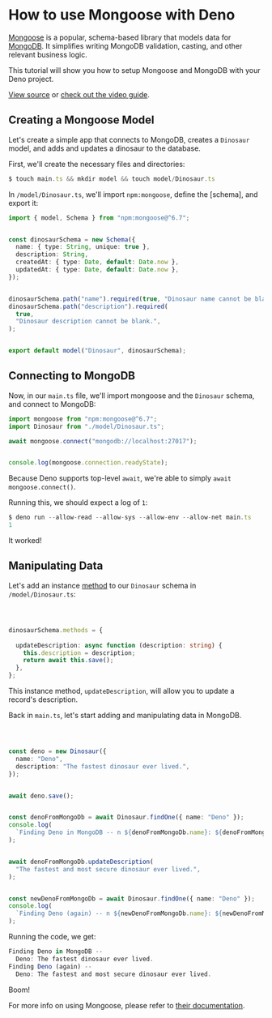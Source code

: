 # How to use Mongoose with Deno

[Mongoose](https://mongoosejs.com/) is a popular, schema-based library that
models data for [MongoDB](https://www.mongodb.com/). It simplifies writing
MongoDB validation, casting, and other relevant business logic.


This tutorial will show you how to setup Mongoose and MongoDB with your Deno
project.


[View source](https://github.com/denoland/examples/tree/main/with-mongoose) or
[check out the video guide](https://youtu.be/dmZ9Ih0CR9g).


## Creating a Mongoose Model

Let's create a simple app that connects to MongoDB, creates a `Dinosaur` model,
and adds and updates a dinosaur to the database.


First, we'll create the necessary files and directories:



```typescript
$ touch main.ts && mkdir model && touch model/Dinosaur.ts
```
In `/model/Dinosaur.ts`, we'll import `npm:mongoose`, define the [schema], and
export it:



```typescript
import { model, Schema } from "npm:mongoose@^6.7";


const dinosaurSchema = new Schema({
  name: { type: String, unique: true },
  description: String,
  createdAt: { type: Date, default: Date.now },
  updatedAt: { type: Date, default: Date.now },
});


dinosaurSchema.path("name").required(true, "Dinosaur name cannot be blank.");
dinosaurSchema.path("description").required(
  true,
  "Dinosaur description cannot be blank.",
);


export default model("Dinosaur", dinosaurSchema);
```
## Connecting to MongoDB

Now, in our `main.ts` file, we'll import mongoose and the `Dinosaur` schema, and
connect to MongoDB:



```typescript
import mongoose from "npm:mongoose@^6.7";
import Dinosaur from "./model/Dinosaur.ts";

await mongoose.connect("mongodb://localhost:27017");


console.log(mongoose.connection.readyState);
```
Because Deno supports top-level `await`, we're able to simply
`await mongoose.connect()`.


Running this, we should expect a log of `1`:



```typescript
$ deno run --allow-read --allow-sys --allow-env --allow-net main.ts
1
```
It worked!


## Manipulating Data

Let's add an instance [method](https://mongoosejs.com/docs/guide.html#methods)
to our `Dinosaur` schema in `/model/Dinosaur.ts`:



```typescript



dinosaurSchema.methods = {
  
  updateDescription: async function (description: string) {
    this.description = description;
    return await this.save();
  },
};


```
This instance method, `updateDescription`, will allow you to update a record's
description.


Back in `main.ts`, let's start adding and manipulating data in MongoDB.



```typescript



const deno = new Dinosaur({
  name: "Deno",
  description: "The fastest dinosaur ever lived.",
});


await deno.save();


const denoFromMongoDb = await Dinosaur.findOne({ name: "Deno" });
console.log(
  `Finding Deno in MongoDB -- n ${denoFromMongoDb.name}: ${denoFromMongoDb.description}`,
);


await denoFromMongoDb.updateDescription(
  "The fastest and most secure dinosaur ever lived.",
);


const newDenoFromMongoDb = await Dinosaur.findOne({ name: "Deno" });
console.log(
  `Finding Deno (again) -- n ${newDenoFromMongoDb.name}: ${newDenoFromMongoDb.description}`,
);
```
Running the code, we get:



```typescript
Finding Deno in MongoDB --
  Deno: The fastest dinosaur ever lived.
Finding Deno (again) --
  Deno: The fastest and most secure dinosaur ever lived.
```
Boom!


For more info on using Mongoose, please refer to
[their documentation](https://mongoosejs.com/docs/guide.html).





